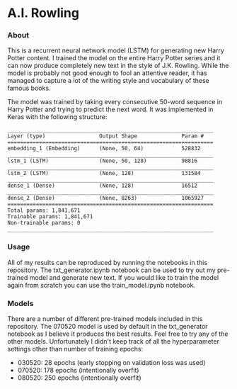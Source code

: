 # A.I. Rowling

### About
This is a recurrent neural network model (LSTM) for generating new Harry Potter content. I trained the model on the entire Harry Potter series and it can now produce completely new text in the style of J.K. Rowling. While the model is probably not good enough to fool an attentive reader, it has managed to capture a lot of the writing style and vocabulary of these famous books.

The model was trained by taking every consecutive 50-word sequence in Harry Potter and trying to predict the next word. It was implemented in Keras with the following structure:
```
_________________________________________________________________
Layer (type)                 Output Shape              Param #   
=================================================================
embedding_1 (Embedding)      (None, 50, 64)            528832    
_________________________________________________________________
lstm_1 (LSTM)                (None, 50, 128)           98816     
_________________________________________________________________
lstm_2 (LSTM)                (None, 128)               131584    
_________________________________________________________________
dense_1 (Dense)              (None, 128)               16512     
_________________________________________________________________
dense_2 (Dense)              (None, 8263)              1065927   
=================================================================
Total params: 1,841,671
Trainable params: 1,841,671
Non-trainable params: 0
_________________________________________________________________
```
### Usage
All of my results can be reproduced by running the notebooks in this repository. The txt_generator.ipynb notebook can be used to try out my pre-trained model and generate new text. If you would like to train the model again from scratch you can use the train_model.ipynb notebook.

### Models
There are a number of different pre-trained models included in this repository. The 070520 model is used by default in the txt_generator notebook as I believe it produces the best results. Feel free to try any of the other models. Unfortunately I didn't keep track of all the hyperparameter settings other than number of training epochs:
* 030520: 28 epochs (early stopping on validation loss was used)
* 070520: 178 epochs (intentionally overfit)
* 080520: 250 epochs (intentionally overfit)
